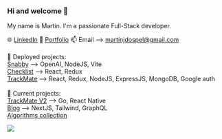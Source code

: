 <div>

### Hi and welcome 👋

My name is Martin. I'm a passionate Full-Stack developer.

🌐 [LinkedIn](https://www.linkedin.com/in/martindospel/)   💫 [Portfolio](https://martindospel.netlify.app/)   📫 Email --> martinjdospel@gmail.com <br/>
<br/>
     🔭 Deployed projects: <br/>
     [Snabby](https://snabby.vercel.app/) --> OpenAI, NodeJS, Vite <br/> 
     [Checklist](https://todo-app-martindospel.vercel.app/) --> React, Redux <br/>
     [TrackMate](https://track-mate.netlify.app/) --> React, Redux, NodeJS, ExpressJS, MongoDB, Google auth <br/>
     <br/>
     🌱 Current projects: <br/>
     [TrackMate V2](https://github.com/sayedmurtaza24/trackmatev2) --> Go, React Native <br/>
     [Blog](https://github.com/martindospel/Blog) --> NextJS, Tailwind, GraphQL <br/>
     [Algorithms collection](https://github.com/martindospel/algorithms)

<img src="https://github-readme-stats.vercel.app/api/top-langs?username=martindospel&layout=compact"/>
</div>
